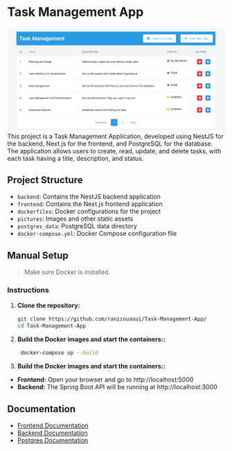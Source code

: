 # Task Management App
![Home Page](./pictures/home.png)
This project is a Task Management Application, developed using NestJS for the backend, Next.js for the frontend, and PostgreSQL for the database. The application allows users to create, read, update, and delete tasks, with each task having a title, description, and status.

## Project Structure

- `backend`: Contains the NestJS backend application
- `frontend`: Contains the Next.js frontend application
- `dockerfiles`: Docker configurations for the project
- `pictures`: Images and other static assets
- `postgres_data`: PostgreSQL data directory
- `docker-compose.yml`: Docker Compose configuration file

## Manual Setup

 <blockquote>
<p dir="auto">Make sure Docker is installed.</p>
</blockquote>

### Instructions
1. **Clone the repository:**
   ```bash
   git clone https://github.com/ranizouaoui/Task-Management-App/
   cd Task-Management-App
   ```
2. **Build the Docker images and start the containers::**
   ```bash
    docker-compose up --build
   ```

3. **Build the Docker images and start the containers::**

- **Frontend:** Open your browser and go to http://localhost:5000
- **Backend:** The Spring Boot API will be running at http://localhost:3000

## Documentation

- <a href="https://github.com/ranizouaoui/Task-Management-App/blob/main/frontend/README.md">Frontend Documentation</a>
- <a href="https://github.com/ranizouaoui/Task-Management-App/tree/main/backend">Backend Documentation</a>
- <a href="https://github.com/ranizouaoui/Task-Management-App/tree/main/backend">Postgres Documentation</a>